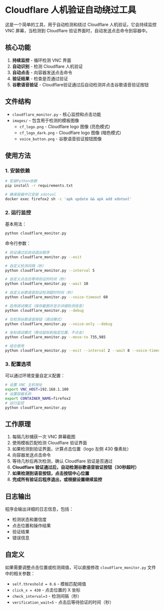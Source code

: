 # Cloudflare 人机验证自动绕过工具

这是一个简单的工具，用于自动检测和绕过 Cloudflare 人机验证。它会持续监控 VNC 屏幕，当检测到 Cloudflare 验证界面时，自动发送点击命令到容器中。

## 核心功能

1. **持续监控** - 循环检测 VNC 界面
2. **自动识别** - 检测 Cloudflare 人机验证
3. **自动点击** - 向容器发送点击命令
4. **验证结果** - 检查是否通过验证
5. **谷歌语音验证** - Cloudflare验证通过后自动检测并点击谷歌语音验证按钮

## 文件结构

- `cloudflare_monitor.py` - 核心监控和点击功能
- `images/` - 包含用于检测的模板图像
  - `cf_logo.png` - Cloudflare logo 图像 (亮色模式)
  - `cf_logo_dark.png` - Cloudflare logo 图像 (暗色模式)
  - `voice_button.png` - 谷歌语音验证按钮图像

## 使用方法

### 1. 安装依赖

```bash
# 安装Python依赖
pip install -r requirements.txt

# 确保容器中已安装 xdotool
docker exec firefox2 sh -c 'apk update && apk add xdotool'
```

### 2. 运行监控

基本用法：
```bash
python cloudflare_monitor.py
```

命令行参数：
```bash
# 验证通过后自动退出程序
python cloudflare_monitor.py --exit

# 自定义检测间隔（秒）
python cloudflare_monitor.py --interval 5

# 自定义点击后等待验证的时间（秒）
python cloudflare_monitor.py --wait 10

# 自定义谷歌语音验证检测超时时间（秒）
python cloudflare_monitor.py --voice-timeout 60

# 启用调试模式（保存截图并显示详细检测信息）
python cloudflare_monitor.py --debug

# 仅检测谷歌语音按钮（调试模式）
python cloudflare_monitor.py --voice-only --debug

# 坐标调试模式（移动鼠标到指定位置，不点击）
python cloudflare_monitor.py --move-to 735,985

# 组合使用
python cloudflare_monitor.py --exit --interval 2 --wait 8 --voice-timeout 45 --debug
```

### 3. 配置选项

可以通过环境变量自定义配置：

```bash
# 设置 VNC 主机地址
export VNC_HOST=192.168.1.100
# 设置容器名称
export CONTAINER_NAME=firefox2
# 运行监控
python cloudflare_monitor.py
```

## 工作原理

1. 每隔几秒捕获一次 VNC 屏幕截图
2. 使用模板匹配检测 Cloudflare 验证界面
3. 如果检测到验证界面，计算点击位置（logo 左侧 430 像素处）
4. 向容器发送点击命令
5. 等待几秒后再次检测，确认 Cloudflare 验证是否通过
6. **Cloudflare 验证通过后，自动检测谷歌语音验证按钮（30秒超时）**
7. **如果检测到语音按钮，点击按钮中心位置**
8. **完成所有验证后程序退出，或根据设置继续监控**

## 日志输出

程序会输出详细的日志信息，包括：
- 检测状态和置信度
- 点击位置和操作结果
- 验证结果
- 错误信息

## 自定义

如果需要调整点击位置或检测阈值，可以直接修改 `cloudflare_monitor.py` 文件中的相关参数：

- `self.threshold = 0.6` - 模板匹配阈值
- `click_x = 430` - 点击位置的 X 坐标
- `check_interval=3` - 检测间隔（秒）
- `verification_wait=5` - 点击后等待验证的时间（秒）